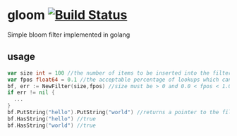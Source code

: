 # gloom [![Build Status](https://travis-ci.org/dgarrick/gloom.svg?branch=master)](https://travis-ci.org/dgarrick/gloom)
Simple bloom filter implemented in golang

## usage

 ```go
 var size int = 100 //the number of items to be inserted into the filter
 var fpos float64 = 0.1 //the acceptable percentage of lookups which can return a false positive
 bf, err := NewFilter(size,fpos) //size must be > 0 and 0.0 < fpos < 1.0
 if err != nil {
   ...
 }
 bf.PutString("hello").PutString("world") //returns a pointer to the filter object
 bf.HasString("hello") //true
 bf.HasString("world") //true
 ```
